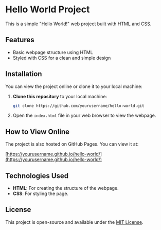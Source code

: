 # Hello World Project

This is a simple "Hello World!" web project built with HTML and CSS.

## Features
- Basic webpage structure using HTML
- Styled with CSS for a clean and simple design

## Installation

You can view the project online or clone it to your local machine:

1. **Clone this repository** to your local machine:
   ```bash
   git clone https://github.com/yourusername/hello-world.git
   ```

2. Open the `index.html` file in your web browser to view the webpage.

## How to View Online

The project is also hosted on GitHub Pages. You can view it at:

[https://yourusername.github.io/hello-world/](https://yourusername.github.io/hello-world/)

## Technologies Used
- **HTML**: For creating the structure of the webpage.
- **CSS**: For styling the page.

## License

This project is open-source and available under the [MIT License](LICENSE).
```
